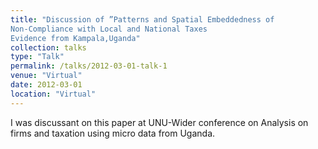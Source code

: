```yaml
---
title: "Discussion of ”Patterns and Spatial Embeddedness of
Non-Compliance with Local and National Taxes
Evidence from Kampala,Uganda"
collection: talks
type: "Talk"
permalink: /talks/2012-03-01-talk-1
venue: "Virtual"
date: 2012-03-01
location: "Virtual"
---
```


I was discussant on this paper at UNU-Wider conference on Analysis on firms and taxation using micro data from Uganda.
